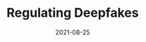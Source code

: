 ---
title: Regulating Deepfakes

event: United Nations
event_url: https://www.rsis.edu.sg/rsis-event-article/rsis/drums-distortions-rumours-untruths-misinformation-smears/

location: S. Rajaratnam School of International Studies, Nanyang Technological University, Singapore


# Talk start and end times.
#   End time can optionally be hidden by prefixing the line with `#`.
date: "2021-08-25"

# Schedule page publish date (NOT talk date).
publishDate: "2017-01-01T00:00:00Z"

authors: []
tags: []

# Is this a featured talk? (true/false)
featured: true

image:
  caption: 'Image credit: [**Unsplash**](https://unsplash.com/photos/x_0hW-KaCgI)'
  focal_point: Right
---